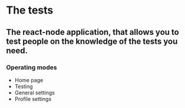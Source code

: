 # The tests

## The react-node application, that allows you to test people on the knowledge of the tests you need. 

### Operating modes

* Home page
* Testing
* General settings 
* Profile settings